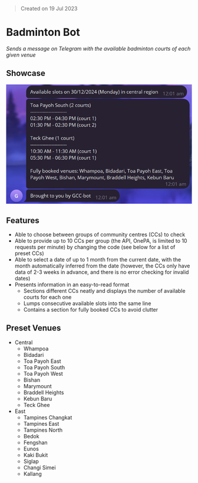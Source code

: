 > Created on 19 Jul 2023

# Badminton Bot
*Sends a message on Telegram with the available badminton courts of each given venue*

## Showcase

![example](Example.png)

## Features

- Able to choose between groups of community centres (CCs) to check
- Able to provide up to 10 CCs per group (the API, OnePA, is limited to 10 requests per minute) by changing the code (see below for a list of preset CCs)
- Able to select a date of up to 1 month from the current date, with the month automatically inferred from the date (however, the CCs only have data of 2-3 weeks in advance, and there is no error checking for invalid dates)
- Presents information in an easy-to-read format
  - Sections different CCs neatly and displays the number of available courts for each one
  - Lumps consecutive available slots into the same line
  - Contains a section for fully booked CCs to avoid clutter

## Preset Venues

- Central
  - Whampoa
  - Bidadari
  - Toa Payoh East
  - Toa Payoh South
  - Toa Payoh West
  - Bishan
  - Marymount
  - Braddell Heights
  - Kebun Baru
  - Teck Ghee
- East
  - Tampines Changkat
  - Tampines East
  - Tampines North
  - Bedok
  - Fengshan
  - Eunos
  - Kaki Bukit
  - Siglap
  - Changi Simei
  - Kallang
